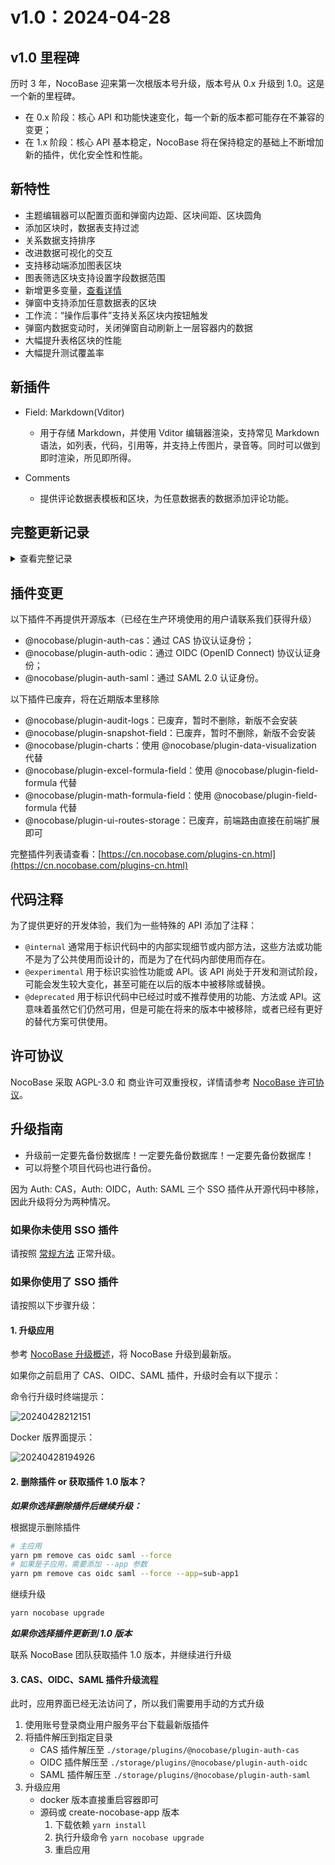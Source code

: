 # v1.0：2024-04-28

## v1.0 里程碑

历时 3 年，NocoBase 迎来第一次根版本号升级，版本号从 0.x 升级到 1.0。这是一个新的里程碑。

- 在 0.x 阶段：核心 API 和功能快速变化，每一个新的版本都可能存在不兼容的变更；
- 在 1.x 阶段：核心 API 基本稳定，NocoBase 将在保持稳定的基础上不断增加新的插件，优化安全性和性能。

## 新特性

- 主题编辑器可以配置页面和弹窗内边距、区块间距、区块圆角
- 添加区块时，数据表支持过滤
- 关系数据支持排序
- 改进数据可视化的交互
- 支持移动端添加图表区块
- 图表筛选区块支持设置字段数据范围
- 新增更多变量，[查看详情](https://docs-cn.nocobase.com/handbook/ui/variables)
- 弹窗中支持添加任意数据表的区块
- 工作流：“操作后事件”支持关系区块内按钮触发
- 弹窗内数据变动时，关闭弹窗自动刷新上一层容器内的数据
- 大幅提升表格区块的性能
- 大幅提升测试覆盖率

## 新插件

- Field: Markdown(Vditor)

  - 用于存储 Markdown，并使用 Vditor 编辑器渲染，支持常见 Markdown 语法，如列表，代码，引用等，并支持上传图片，录音等。同时可以做到即时渲染，所见即所得。
- Comments

  - 提供评论数据表模板和区块，为任意数据表的数据添加评论功能。
## 完整更新记录
<details>
<summary>查看完整记录</summary>

- feat(plugin-workflow): refresh the list after sync <u>#4177</u>
- feat(plugin-workflow): show workflow key as tooltip on title <u>#4178</u>
- test(plugin-workflow): add test cases <u>#4199</u>
- chore: api cache control header <u>#4203</u>
- feat: load vditor dep from local <u>#4190</u>
- test: input number separator test <u>#4204</u>
- fix: number field shuold support separator setting <u>#4197</u>
- fix(plugin-workflow): refine experience <u>#4195</u>
- chore: optimize warning wordings of import & export <u>#4196</u>
- refactor: external data source collection manager <u>#4193</u>
- fix: env bug <u>#4191</u>
- fix: empty operator with association field <u>#4189</u>
- chore: add e2e <u>#4184</u>
- fix: vditor version <u>#4183</u>
- refactor: form data template locale improve <u>#4188</u>
- test: add automated testing <u>#4098</u>
- chore: data source logger instance <u>#4181</u>
- chore: get database instance in relation repository <u>#4179</u>
- chore: add e2e for variables <u>#4152</u>
- chore: define collection debug message <u>#4176</u>
- chore: unsupportedFields in view collection <u>#4155</u>
- feat: add plugin-field-markdown-vditor <u>#4065</u>
- fix: bulk edit form acl action error <u>#4166</u>
- fix: auto create uuid foreign key in relation field <u>#4160</u>
- fix(plugin-fm): fix confusing size limit hint <u>#4153</u>
- fix(users): improve users:updateProfile <u>#4162</u>
- fix(client): get api url <u>#4161</u>
- feat: remove plugin-ui-routes-storage <u>#4140</u>
- fix: lock cytoscape version <u>#4158</u>
- refactor: collection template support presetFieldsDisabled <u>#4159</u>
- fix: grid schema <u>#4157</u>
- client unit test <u>#4150</u>
- fix: update belongs to many association that target key is not primary key <u>#4146</u>
- refactor: form data template locale improve <u>#4148</u>
- fix(database): column name in array field <u>#4110</u>
- test: refresh on action e2e test <u>#4147</u>
- fix(custom-request): support configuring content type <u>#4144</u>
- chore: deprecate the current record variable from the form <u>#4063</u>
- feat(Theme): add some tokens <u>#4137</u>
- fix(client): fix some warnings <u>#4143</u>
- style: tableActionColumn style improve <u>#4138</u>
- fix: actionBar style improve <u>#4123</u>
- chore: warning message if on delete conflict <u>#4141</u>
- fix(plugin-workflow-manual): allow pass node when no assignee <u>#4139</u>
- chore: datasource manager api <u>#4124</u>
- fix(plugin-workflow-manual): fix assignees parsing bug <u>#4125</u>
- fix: load association field in collection <u>#4122</u>
- perf: remove all Skeleton animation <u>#4113</u>
- test: add e2e <u>#4121</u>
- chore(data-vi): adjust api <u>#4116</u>
- fix: scheduleEventTrigger <u>#4114</u>
- feat(plugin-workflow): add checker for intervally dispatching <u>#4119</u>
- feat: add filterOtherRecordsCollection for DataBlockInitializer <u>#4117</u>
- refactor: optimize CollectionField <u>#4111</u>
- fix: improve sort field migration <u>#4112</u>
- fix: field component <u>#4102</u>
- fix: association select support add mode <u>#4108</u>
- fix: createdBy & updatedBy target option <u>#4109</u>
- fix(linkage-rule): linkage rule support empty condiction <u>#4103</u>
- fix: add SanitizedCollectionProvider <u>#4100</u>
- fix: tree collection target error <u>#4105</u>
- fix: add ClearCollectionFieldContext <u>#4101</u>
- feat: improve form block <u>#4099</u>
- chore: migrate sortable options to sort field <u>#4011</u>
- feat: support sort option in appends <u>#4056</u>
- feat(data-vi): allows pie chart to accept negative numbers, fix T-4075 <u>#4094</u>
- fix(data-vi): number becomes string after precision transformation <u>#4092</u>
- fix: encode url params <u>#4055</u>
- test(plugin-workflow): add test case for duplicated triggering schedule workflow <u>#3817</u>
- perf(LinkageRules): solve lagging problems <u>#4090</u>
- fix(subTable): should not display Allow add new data option <u>#4086</u>
- fix: missing fields <u>#4083</u>
- fix: table select pagination error <u>#4078</u>
- fix: reset page when setting block data scope <u>#4081</u>
- fix: custom request role list <u>#4074</u>
- fix: parse iso week <u>#4068</u>
- fix(sourceId): avoid error <u>#4077</u>
- fix(sql-collection): can't select interface when setting fields <u>#4079</u>
- fix: load with source field <u>#4075</u>
- fix: deletion of operation linkage rules does not take effect in real time <u>#4058</u>
- fix(core): fix round bug in formula evaluator <u>#4070</u>
- test: add e2e for data loading mode <u>#4069</u>
- fix(filterForm): avoid duplicate names <u>#4071</u>
- chore: optimize block title <u>#4040</u>
- fix: sync default value in view <u>#4067</u>
- fix(defaultValue): fix the issue of default values disappearing after refreshing the page <u>#4066</u>
- refactor: gantt block <u>#4059</u>
- fix: sub-table big field should support variable default value <u>#4062</u>
- chore(Theme): set the default font size of the Compact theme to 16 <u>#4064</u>
- test: add e2e for actions <u>#4053</u>
- fix(variable): missing variables and invalid translations <u>#4054</u>
- test: add backend unit tests <u>#4000</u>
- fix: improve card item <u>#4036</u>
- chore(acl): disable register association fields actions <u>#4014</u>
- fix(variable): fix parent record variable reporting errors in data scope <u>#4039</u>
- test(e2e): add assertions on field values <u>#4034</u>
- feat(Variable): add a new variable <u>#4025</u>
- feat: run e2e with pro plugins <u>#3890</u>
- fix: bug <u>#4038</u>
- fix: array operator with camel case field <u>#4032</u>
- fix: scopeKeyOptions should be obtained in real-time <u>#4029</u>
- fix(addText): should use FormItemSchemaToolbar instead of BlockSchema… <u>#3963</u>
- feat: register once hook in datasource manager <u>#4024</u>
- fix: snippets <u>#4030</u>
- fix: vitest single bug <u>#4031</u>
- feat(data-vi): improved user experiences (refer to pr) <u>#4013</u>
- test: add frontend unit test <u>#3991</u>
- feat: support Others option in popup <u>#4015</u>
- fix(collection-manager): no refresh after override the field <u>#4022</u>
- chore: add export & import warnings <u>#4027</u>
- refactor: third party data source support sort field grouped sorting edit <u>#4023</u>
- fix(plugin-acl): pm.acl.roles snippet <u>#4026</u>
- test: association name block e2e test <u>#4021</u>
- fix: get api url <u>#4020</u>
- fix(Sub-details): the initializer button is not displayed when the field value is empty <u>#4019</u>
- fix: initializer use useAassociationName <u>#4018</u>
- fix(auth): cas login bug when use subdirectory deployment <u>#4017</u>
- fix(TreeTable): add child error <u>#4008</u>
- fix: remove active field should not clear value <u>#4012</u>
- fix(plugin-acl): datasource roles snippet <u>#4016</u>
- fix: after selecting all, bulk update prompts for unselected data <u>#4010</u>
- refactor: tree table is not enabled by default <u>#4001</u>
- feat(plugin-workflow-action-trigger): support association actions to trigger <u>#4007</u>
- Update application.ts <u>#4006</u>
- fix: tag filed setting <u>#4009</u>
- fix(users): remove phone validation due to incorrect check of foreign phone numebrs <u>#4005</u>
- fix: association block action permission verification failed <u>#3994</u>
- refactor: fields for table sorting cannot select sorting fields with scopekey <u>#3984</u>
- fix(Form): invalid parentRecord <u>#3998</u>
- fix(plugin-workflow): adjust locale <u>#3993</u>
- fix: sub -table support allowSelectExistingRecord setting <u>#4004</u>
- fix(auth): sign up page not found when entering with url directly <u>#4002</u>
- chore(database): set null value when field is unique and value is empty string <u>#3997</u>
- chore(gateway): report error with cause message <u>#3999</u>
- chore(error-handler): display message cause the error <u>#3996</u>
- fix: restore with table name in camel case <u>#3995</u>
- refactor(plugin-workflow): adjust comments <u>#3990</u>
- fix: gantt collapse & expand <u>#3982</u>
- fix(BulkForm): should be required when switching to 'Changed to' <u>#3965</u>
- fix: move action <u>#3985</u>
- refactor: sort field should not has defaultValue <u>#3986</u>
- chore: update class names of plugins <u>#3981</u>
- feat(plugin-workflow-sync): add sync when multi-app-share-collection enabled <u>#3969</u>
- fix(localization): incorrect locale when first entering <u>#3968</u>
- chore: adjust and add api comments <u>#3951</u>
- refactor: select options configuration <u>#3964</u>
- fix(GridCard): set the count of columns displayed in a row <u>#3960</u>
- refactor: only numerical formula fields support format <u>#3962</u>
- chore(plugin-workflow): add comments <u>#3959</u>
- chore: remove legacy formula plugins <u>#3939</u>
- fix(LinkageRules): should be effective immediately <u>#3958</u>
- fix(Picker): should display Allow add new data option <u>#3957</u>
- fix(connect-data-blocks): should immediately show in the drop-down menu <u>#3953</u>
- fix: left menu title modify <u>#3956</u>
- fix: template list provider bug <u>#3950</u>
- refactor: nanoid &uuid autoFill <u>#3955</u>
- feat: getParentJsonSchema in ui schema repository <u>#3690</u>
- fix: save uuid & nano id field value with sequelize validation <u>#3952</u>
- fix: throughCollection support fuzzy search <u>#3949</u>
- fix: getSourceKeyByAssocation <u>#3947</u>
- fix(RichText): unify style <u>#3946</u>
- fix(connectDataBlocks): should add FilterBlockProvider to Grid <u>#3944</u>
- chore: add appVersion to Schema <u>#3936</u>
- fix: collectionFieldInterfaceSelect <u>#3945</u>
- fix: fix sourceId of templates <u>#3941</u>
- fix(collection manager): collection manager primarykey & nanoid & uuid suport index setting <u>#3943</u>
- fix(plugin-formula-field): fix component context <u>#3937</u>
- fix: nanoid availableTypes <u>#3942</u>
- fix: automatically generate default values <u>#3940</u>
- fix: formula field caluation error <u>#3938</u>
- fix: formula field support format <u>#3928</u>
- refactor: unify tab initailizer naming <u>#3932</u>
- fix: add zIndex to Lightbox overlay style <u>#3934</u>
- fix(Table): fix the problem that the content of the association field is not displayed <u>#3930</u>
- fix(evaluators): fix array flatten <u>#3931</u>
- refactor: main data source view collection support filterTargetKey <u>#3818</u>
- fix: formula field calculation error <u>#3929</u>
- fix: load view collection belongs to association with source options <u>#3912</u>
- fix: edit form unchanged should not appear unSaveed warning when cloas modal <u>#3920</u>
- fix(Collapse): fix error for chinaRegions <u>#3925</u>
- fix: number display format <u>#3924</u>
- fix(defaultValue): should immediate effect when set default value <u>#3923</u>
- feat: action support refreshDataBlockRequest configuration <u>#3882</u>
- refactor: formBlockProvider & detailBlockProvider <u>#3898</u>
- feat(data-vi): allows to add charts for mobile client <u>#3922</u>
- chore: add API comments <u>#3919</u>
- fix: fix Pagination <u>#3921</u>
- test(plugin-error-handler): middleware <u>#3909</u>
- fix: update plugin <u>#3895</u>
- fix: gantt block pagination <u>#3918</u>
- fix: source id null <u>#3917</u>
- fix(Table): fix Pagination <u>#3916</u>
- fix: get the correct sourceId <u>#3897</u>
- fix(DataScope): fix no immediate effect issue after saving <u>#3910</u>
- fix: select field options initialValue <u>#3911</u>
- fix: external link click <u>#3908</u>
- fix(inputNumber): loss of accuracy in inputNumber <u>#3902</u>
- feat(plugin-workflow-action-trigger): add global action events <u>#3883</u>
- docs: add api comment <u>#3868</u>
- fix: vitest config bug <u>#3907</u>
- fix: table fixed bug <u>#3901</u>
- fix: list data undefined error <u>#3905</u>
- fix: lazy render bug <u>#3886</u>
- fix: sort params missing <u>#3906</u>
- refactor: change useProps to x-use-component-props <u>#3853</u>
- fix(withDynamicSchemaProps): change deep merge to shallow merge <u>#3899</u>
- fix: history block add print button, click print button to report error <u>#3900</u>
- fix: tar bug <u>#3891</u>
- chore: return bigInt as string type <u>#3887</u>
- feat(data-vi): data scope for chart filter fields <u>#3894</u>
- feat: adjust menu of add new <u>#3884</u>
- fix(plugin-custom-request): fix edit button dialog <u>#3893</u>
- fix: fieldNames missing when setting data scope <u>#3892</u>
- fix: deps check error when dev add production plugin <u>#3848</u>
- fix: workflow tabs not exists <u>#3889</u>
- fix: association field support data scope linkage <u>#3888</u>
- fix: templateBlockProvider support association field append <u>#3866</u>
- chore: main datasource api <u>#3880</u>
- feat: run vitest with coverage <u>#3802</u>
- fix: avoid duplicate menu keys <u>#3885</u>
- fix(data-vi): dual axes chart displays abnormally <u>#3881</u>
- fix: reject update when filter is empty object <u>#3777</u>
- chore: update field with primary key attribute <u>#3852</u>
- refactor: uuid & nanoid support default value configuration <u>#3830</u>
- feat: table performance <u>#3791</u>
- fix: setFormValueChanged undefined <u>#3879</u>
- fix(client): fix diabled in filter dynamic component <u>#3874</u>
- fix(plugin-workflow-parallel): fix locale <u>#3876</u>
- fix(formula-field): formula field set form value change <u>#3873</u>
- fix: formBlockProvider block display <u>#3877</u>
- refactor(plugin-workflow): change to <u>#3871</u>
- fix: kanban card modal display abnormal <u>#3863</u>
- fix: filterTargetKey only support view collection <u>#3872</u>

</details>

## 插件变更

以下插件不再提供开源版本（已经在生产环境使用的用户请联系我们获得升级）

- @nocobase/plugin-auth-cas：通过 CAS 协议认证身份；
- @nocobase/plugin-auth-odic：通过 OIDC (OpenID Connect) 协议认证身份；
- @nocobase/plugin-auth-saml：通过 SAML 2.0 认证身份。

以下插件已废弃，将在近期版本里移除

- @nocobase/plugin-audit-logs：已废弃，暂时不删除，新版不会安装
- @nocobase/plugin-snapshot-field：已废弃，暂时不删除，新版不会安装
- @nocobase/plugin-charts：使用 @nocobase/plugin-data-visualization 代替
- @nocobase/plugin-excel-formula-field：使用 @nocobase/plugin-field-formula 代替
- @nocobase/plugin-math-formula-field：使用 @nocobase/plugin-field-formula 代替
- @nocobase/plugin-ui-routes-storage：已废弃，前端路由直接在前端扩展即可

完整插件列表请查看：[https://cn.nocobase.com/plugins-cn.html](https://cn.nocobase.com/plugins-cn.html)

## 代码注释

为了提供更好的开发体验，我们为一些特殊的 API 添加了注释：

- `@internal` 通常用于标识代码中的内部实现细节或内部方法，这些方法或功能不是为了公共使用而设计的，而是为了在代码内部使用而存在。
- `@experimental` 用于标识实验性功能或 API。该 API 尚处于开发和测试阶段，可能会发生较大变化，甚至可能在以后的版本中被移除或替换。
- `@deprecated` 用于标识代码中已经过时或不推荐使用的功能、方法或 API。这意味着虽然它们仍然可用，但是可能在将来的版本中被移除，或者已经有更好的替代方案可供使用。

## 许可协议

NocoBase 采取 AGPL-3.0 和 商业许可双重授权，详情请参考 [NocoBase 许可协议](https://cn.nocobase.com/agreement-cn.html)。

## 升级指南

- 升级前一定要先备份数据库！一定要先备份数据库！一定要先备份数据库！
- 可以将整个项目代码也进行备份。

因为 Auth: CAS，Auth: OIDC，Auth: SAML 三个 SSO 插件从开源代码中移除，因此升级将分为两种情况。

### 如果你未使用 SSO 插件

请按照 [常规方法](https://docs-cn.nocobase.com/welcome/getting-started/upgrading) 正常升级。

### 如果你使用了 SSO 插件

请按照以下步骤升级：

#### 1. 升级应用

参考 [NocoBase 升级概述](/welcome/getting-started/upgrading)，将 NocoBase 升级到最新版。

如果你之前启用了 CAS、OIDC、SAML 插件，升级时会有以下提示：

命令行升级时终端提示：

![20240428212151](https://static-docs.nocobase.com/20240428212151.png)

Docker 版界面提示：

![20240428194926](https://static-docs.nocobase.com/20240428194926.png)

#### 2. 删除插件 or 获取插件 1.0 版本？

***如果你选择删除插件后继续升级：***

根据提示删除插件

```bash
# 主应用
yarn pm remove cas oidc saml --force
# 如果是子应用，需要添加 --app 参数
yarn pm remove cas oidc saml --force --app=sub-app1
```

继续升级

```bash
yarn nocobase upgrade
```

***如果你选择插件更新到 1.0 版本***

联系 NocoBase 团队获取插件 1.0 版本，并继续进行升级

#### 3. CAS、OIDC、SAML 插件升级流程

此时，应用界面已经无法访问了，所以我们需要用手动的方式升级

1. 使用账号登录商业用户服务平台下载最新版插件
2. 将插件解压到指定目录
    - CAS 插件解压至 `./storage/plugins/@nocobase/plugin-auth-cas`
    - OIDC 插件解压至 `./storage/plugins/@nocobase/plugin-auth-oidc`
    - SAML 插件解压至 `./storage/plugins/@nocobase/plugin-auth-saml`
3. 升级应用
    - docker 版本直接重启容器即可
    - 源码或 create-nocobase-app 版本
        1. 下载依赖 `yarn install`
        2. 执行升级命令 `yarn nocobase upgrade`
        3. 重启应用
